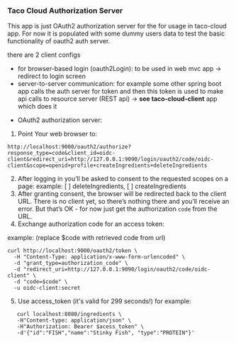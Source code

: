 ### Taco Cloud Authorization Server

This app is just OAuth2 authorization server for the
for usage in taco-cloud app. For now it is populated with some dummy users data
to test the basic functionality of oauth2 auth server.

there are 2 client configs
 - for browser-based login (oauth2Login): to be used in web mvc app -> redirect to login screen
 - server-to-server communication: for example some other spring boot app calls the auth server for token and then this
   token is used to make api calls to resource server (REST api) -> **see taco-cloud-client** app which does it

* OAuth2 authorization server:

1. Point Your web browser to:

```
http://localhost:9000/oauth2/authorize?response_type=code&client_id=oidc-client&redirect_uri=http://127.0.0.1:9090/login/oauth2/code/oidc-client&scope=openid+profile+createIngredients+deleteIngredients
```

2. After logging in you’ll be asked to consent to the
   requested scopes on a page:
   example: [ ] deleteIngredients, [ ] createIngredients
3. After granting consent, the browser will be redirected back to the client URL. There is
   no client yet, so there’s nothing there and you’ll receive an error.
   But that’s OK - for now just get the authorization `code` from the URL.
4. Exchange authorization code for an access token:

example: (replace $code with retrieved code from url)

``` 
curl http://localhost:9000/oauth2/token \
  -H "Content-Type: application/x-www-form-urlencoded" \
  -d "grant_type=authorization_code" \
  -d "redirect_uri=http://127.0.0.1:9090/login/oauth2/code/oidc-client" \
  -d "code=$code" \
  -u oidc-client:secret

```

5. Use access_token (it's valid for 299 seconds!) for example:

```
   curl localhost:8080/ingredients \
   -H"Content-type: application/json" \
   -H"Authorization: Bearer $acess_token" \
   -d'{"id":"FISH","name":"Stinky Fish", "type":"PROTEIN"}'
```


